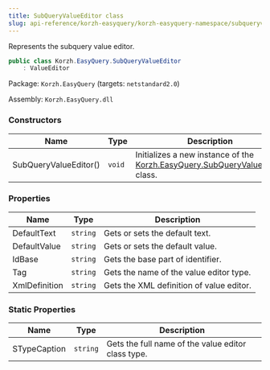 ```yaml
---
title: SubQueryValueEditor class
slug: api-reference/korzh-easyquery/korzh-easyquery-namespace/subqueryvalueeditor-class
---
```


Represents the subquery value editor.
```csharp
public class Korzh.EasyQuery.SubQueryValueEditor
    : ValueEditor

```
Package: `Korzh.EasyQuery` (targets: `netstandard2.0`)

Assembly: `Korzh.EasyQuery.dll`

### Constructors

| Name | Type | Description | 
| --- | --- | --- | 
| SubQueryValueEditor() | `void` | Initializes a new instance of the [Korzh.EasyQuery.SubQueryValueEditor](//easyquery/docs/api-reference/korzh-easyquery/korzh-easyquery-namespace/subqueryvalueeditor-class) class. | 


### Properties

| Name | Type | Description | 
| --- | --- | --- | 
| DefaultText | `string` | Gets or sets the default text. | 
| DefaultValue | `string` | Gets or sets the default value. | 
| IdBase | `string` | Gets the base part of identifier. | 
| Tag | `string` | Gets the name of the value editor type. | 
| XmlDefinition | `string` | Gets the XML definition of value editor. | 


### Static Properties

| Name | Type | Description | 
| --- | --- | --- | 
| STypeCaption | `string` | Gets the full name of the value editor class type. |
